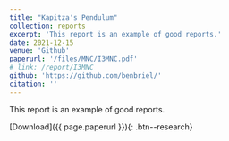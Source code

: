 ```yaml
---
title: "Kapitza's Pendulum"
collection: reports
excerpt: 'This report is an example of good reports.'
date: 2021-12-15
venue: 'Github'
paperurl: '/files/MNC/I3MNC.pdf'
# link: /report/I3MNC
github: 'https://github.com/benbriel/'
citation: ''
---
```

This report is an example of good reports.

[Download]({{ page.paperurl }}){: .btn--research}
